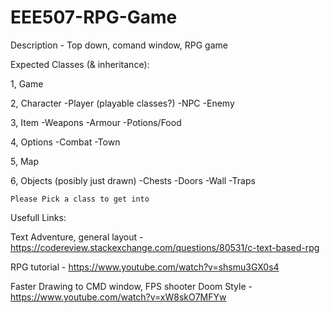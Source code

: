 # EEE507-RPG-Game
Description - Top down, comand window, RPG game

Expected Classes (& inheritance):

  1, Game
  
  2, Character
    -Player (playable classes?)
    -NPC
    -Enemy
    
  3, Item
    -Weapons
    -Armour
    -Potions/Food 
    
  4, Options
    -Combat
    -Town
    
  5, Map
  
  6, Objects (posibly just drawn)
    -Chests
    -Doors
    -Wall
    -Traps
    
    Please Pick a class to get into
    
Usefull Links:

Text Adventure, general layout - https://codereview.stackexchange.com/questions/80531/c-text-based-rpg

RPG tutorial - https://www.youtube.com/watch?v=shsmu3GX0s4

Faster Drawing to CMD window, FPS shooter Doom Style - https://www.youtube.com/watch?v=xW8skO7MFYw
